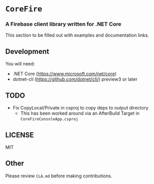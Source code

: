 # `CoreFire`

### A Firebase client library written for .NET Core

This section to be filled out with examples and documentation links.

## Development

You will need:

* .NET Core (https://www.microsoft.com/net/core)
* dotnet-cli (https://github.com/dotnet/cli/) preview3 or later

## TODO

* Fix CopyLocal/Private in csproj to copy deps to output directory
  * This has been worked around via an AfterBuild Target in `CoreFireConsoleApp.csproj`

## LICENSE

MIT

## Other

Please review `CLA.md` before making contributions.